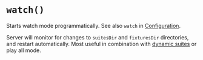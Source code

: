 # `watch()`

Starts watch mode programmatically. See also `watch` in [Configuration](../../Configuration).

Server will monitor for changes to `suitesDir` and `fixturesDir` directories, and restart automatically.
Most useful in combination with [dynamic suites](../../Suites/Dynamic) or play all mode.
